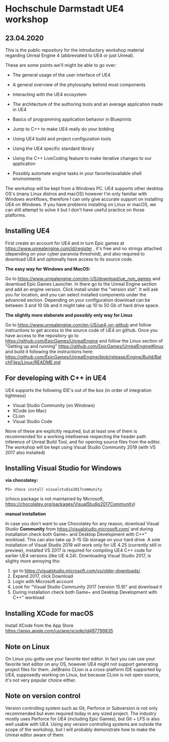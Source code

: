 # Hochschule Darmstadt UE4 workshop
## 23.04.2020

This is the public repository for the introductory workshop material regarding Unreal Engine 4 (abbreviated to UE4 or just Unreal).

These are some points we'll might be able to go over:

* The general usage of the user interface of UE4
* A general overview of the phylosophy behind most components
* Interacting with the UE4 ecosystem
* The architecture of the authoring tools and an average application made in UE4
* Basics of programming application behavior in Blueprints

* Jump to C++ to make UE4 really do your bidding
* Using UE4 build and project configuration tools
* Using the UE4 specific standard library
* Using the C++ LiveCoding feature to make iterative changes to our application
* Possibly automate engine tasks in your favorite/available shell environments

The workshop will be kept from a Windows PC. UE4 supports other desktop OS's (many Linux distros and macOS) however I'm only familiar with Windows workflows, therefore I can only give accurate support on installing UE4 on Windows. If you have problems installing on Linux or macOS, we can still attempt to solve it but I don't have useful practice on those platforms.

## Installing UE4

First create an account for UE4 and in turn Epic games at https://www.unrealengine.com/id/register , it's free and no strings attached (depending on your cyber paranoia threshold), and also required to download UE4 and optionally have access to its source code.

**The easy way for Windows and MacOS:**

Go to https://www.unrealengine.com/en-US/download/ue_non_games and download Epic Games Launcher. In there go to the Unreal Engine section and add an engine version. Click install under the "version slot". It will ask you for location, and you can select installed components under the advanced section. Depending on your configuration download can be between 3 and 10 Gb and it might take up 10 to 50 Gb of hard drive space.

**The slightly more elaborate and possibly only way for Linux**

Go to https://www.unrealengine.com/en-US/ue4-on-github and follow instructions to get access to the source code of UE4 on github. Once you have access to the repository go to https://github.com/EpicGames/UnrealEngine and follow the Linux section of "Getting up and running" https://github.com/EpicGames/UnrealEngine#linux and build it following the instructions here: https://github.com/EpicGames/UnrealEngine/blob/release/Engine/Build/BatchFiles/Linux/README.md

## For developing with C++ in UE4

UE4 supports the following IDE's out of the box (in order of integration tightness)
* Visual Studio Community (on Windows)
* XCode (on Mac)
* CLion
* Visual Studio Code

None of these are explicitly required, but at least one of them is recommended for a working intellisense respecting the header path inference of Unreal Build Tool, and for opening source files from the editor. The workshop will be kept using Visual Studio Community 2019 (with VS 2017 also installed)

## Installing Visual Studio for Windows

**via chocolatey:**  
```
PS> choco install visualstudio2017community
```  
(choco package is not maintained by Microsoft, https://chocolatey.org/packages/VisualStudio2017Community)

**manual installation**

In case you don't want to use Chocolatey for any reason, download Visual Studio **Community** from https://visualstudio.microsoft.com/ and during installation check both Game~ and Desktop Development with C++" workload. This can also take up 3-15 Gb storage on your hard drive. A sole installation of Visual Studio 2019 will work only for UE 4.25 (currently still in preview), installed VS 2017 is required for compiling UE4 C++ code for earlier UE4 versions (like UE 4.24). Downloading Visual Studio 2017, is slighty more annoying tho:

1. go to https://visualstudio.microsoft.com/vs/older-downloads/
2. Expand 2017, click Download
3. Login with Microsoft account
4. Look for "Visual Studio Community 2017 (version 15.9)" and download it
5. During installation check both Game~ and Desktop Development with C++" workload

## Installing XCode for macOS

Install XCode from the App Store https://apps.apple.com/us/app/xcode/id497799835

## Note on Linux

On Linux you gotta use your favorite text editor. In fact you can use your favorite text editor on any OS, however UE4 might not support generating project files for them. JetBrains CLion is a cross-platform IDE supported by UE4, supposedly working on Linux, but because CLion is not open source, it's not very popular choice either.

## Note on version control

Version controlling system such as Git, Perforce or Subversion is not only recommended but even required today in any sized project. The industry mostly uses Perforce for UE4 (including Epic Games), but Git + LFS is also well usable with UE4. Using any version controlling systems are outside the scope of the workshop, but I will probably demonstrate how to make the Unreal editor aware of them.
